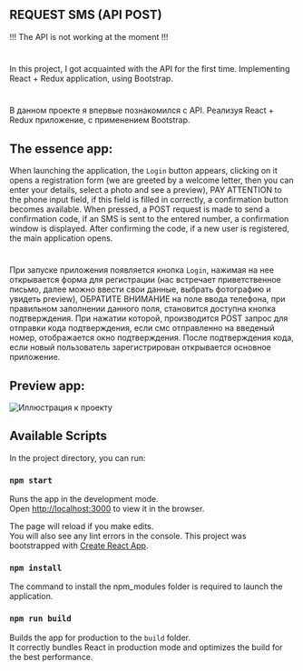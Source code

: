 ## REQUEST SMS (API POST)
!!! The API is not working at the moment !!!
#
In this project, I got acquainted with the API for the first time.
Implementing React + Redux application, using Bootstrap.
#
В данном проекте я впервые познакомился с API.
Реализуя React + Redux приложение, с применением Bootstrap.
## The essence app:
When launching the application, the `Login` button appears, clicking on it opens a registration form (we are greeted by a welcome letter, then you can enter your details, select a photo and see a preview), PAY ATTENTION to the phone input field, if this field is filled in correctly, a confirmation button becomes available. 
When pressed, a POST request is made to send a confirmation code, if an SMS is sent to the entered number, a confirmation window is displayed.
After confirming the code, if a new user is registered, the main application opens.
#
При запуске приложения появляется кнопка `Login`, нажимая на нее открывается форма для регистрации (нас встречает приветственное письмо, далее можно ввести свои данные, выбрать фотографию и увидеть preview), ОБРАТИТЕ ВНИМАНИЕ на поле ввода телефона, при правильном заполнении данного поля, становится доступна кнопка подтверждения. 
При нажатии которой, производится POST запрос для отправки кода подтверждения, если смс отправленно на введеный номер, отображается окно подтверждения.
После подтверждения кода, если новый пользователь зарегистрирован открывается основное приложение.
## Preview app:
![Иллюстрация к проекту](https://github.com/dedaMazai/testing_POST_API_SMS/raw/master/Preview.gif)

## Available Scripts

In the project directory, you can run:

### `npm start`

Runs the app in the development mode.<br />
Open [http://localhost:3000](http://localhost:3000) to view it in the browser.

The page will reload if you make edits.<br />
You will also see any lint errors in the console.
This project was bootstrapped with [Create React App](https://github.com/facebook/create-react-app).


### `npm install`

The command to install the npm_modules folder is required to launch the application.

### `npm run build`

Builds the app for production to the `build` folder.<br />
It correctly bundles React in production mode and optimizes the build for the best performance.
